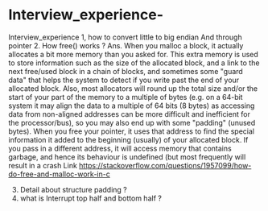 # Interview_experience-
Interview_experience 
1, how to convert little to big endian
   And through pointer 
2. How free() works ?
Ans. When you malloc a block, it actually allocates a bit more memory than you asked for. This extra memory is used to store information such as the size of the allocated block, and a link to the next free/used block in a chain of blocks, and sometimes some "guard data" that helps the system to detect if you write past the end of your allocated block. Also, most allocators will round up the total size and/or the start of your part of the memory to a multiple of bytes (e.g. on a 64-bit system it may align the data to a multiple of 64 bits (8 bytes) as accessing data from non-aligned addresses can be more difficult and inefficient for the processor/bus), so you may also end up with some "padding" (unused bytes).
When you free your pointer, it uses that address to find the special information it added to the beginning (usually) of your allocated block. If you pass in a different address, it will access memory that contains garbage, and hence its behaviour is undefined (but most frequently will result in a crash
Link https://stackoverflow.com/questions/1957099/how-do-free-and-malloc-work-in-c

3. Detail about structure padding ?
4. what is Interrupt top half and bottom half ?

